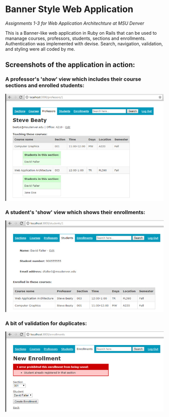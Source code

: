 # Banner Style Web Application
_Assignments 1-3 for Web Application Architechture at MSU Denver_

This is a Banner-like web application in Ruby on Rails that can be used to mananage courses, professors, students, sections and enrollments. Authentication was implemented with devise. Search, navigation, validation, and styling were all coded by me.

## Screenshots of the application in action:

### A professor's 'show' view which includes their course sections and enrolled students:
![alt text](https://raw.githubusercontent.com/fallerd/Banner-Style-Web-Application/master/5-1.jpg)

### A student's 'show' view which shows their enrollments:
![alt text](https://raw.githubusercontent.com/fallerd/Banner-Style-Web-Application/master/5-4.jpg)

### A bit of validation for duplicates:
![alt text](https://raw.githubusercontent.com/fallerd/Banner-Style-Web-Application/master/5-5.jpg)
